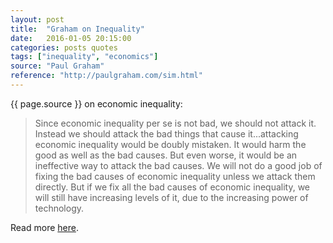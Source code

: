 ```yaml
---
layout: post
title:  "Graham on Inequality"
date:   2016-01-05 20:15:00
categories: posts quotes
tags: ["inequality", "economics"]
source: "Paul Graham"
reference: "http://paulgraham.com/sim.html"
---
```


{{ page.source }} on economic inequality:

> Since economic inequality per se is not bad, we should not attack it. Instead we should attack the bad things that cause it...attacking economic inequality would be doubly mistaken. It would harm the good as well as the bad causes. But even worse, it would be an ineffective way to attack the bad causes. We will not do a good job of fixing the bad causes of economic inequality unless we attack them directly. But if we fix all the bad causes of economic inequality, we will still have increasing levels of it, due to the increasing power of technology.

Read more [here]({{page.reference}}).
